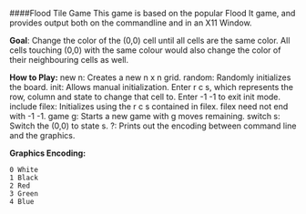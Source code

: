####Flood Tile Game
This game is based on the popular Flood It game, and provides output both on the commandline and in an X11 Window.

**Goal**: Change the color of the (0,0) cell until all cells are the same color. All cells touching (0,0) with the same colour would also change the color of their neighbouring cells as well.

**How to Play:**
new n: Creates a new n x n grid. 
random: Randomly initializes the board.
init: Allows manual initialization. Enter r c s, which represents the row, column and state to change that cell to. Enter -1 -1 to exit init mode.
include filex: Initializes using the r c s contained in filex. filex need not end with -1 -1.
game g: Starts a new game with g moves remaining.
switch s: Switch the (0,0) to state s.
?: Prints out the encoding between command line and the graphics.


**Graphics Encoding:**
```
0 White
1 Black
2 Red
3 Green
4 Blue
```

